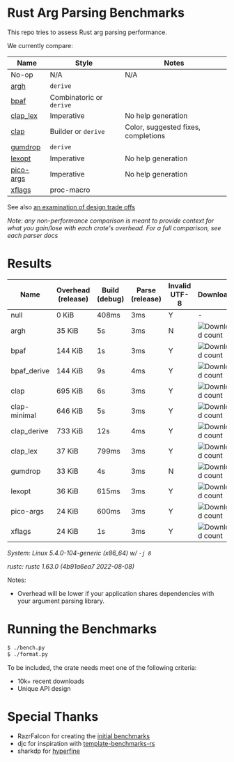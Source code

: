 # Rust Arg Parsing Benchmarks

This repo tries to assess Rust arg parsing performance.

We currently compare:

Name                                                 | Style                 | Notes
-----------------------------------------------------|-----------------------|------
No-op                                                | N/A                   | N/A
[argh](https://github.com/google/argh)               | `derive`              |
[bpaf](https://github.com/pacak/bpaf)                | Combinatoric or `derive` |
[clap_lex](https://github.com/clap-rs/clap)          | Imperative            | No help generation
[clap](https://github.com/clap-rs/clap)              | Builder or `derive`   | Color, suggested fixes, completions
[gumdrop](https://github.com/murarth/gumdrop)        | `derive`              |
[lexopt](https://github.com/blyxxyz/lexopt)          | Imperative            | No help generation
[pico-args](https://github.com/razrfalcon/pico-args) | Imperative            | No help generation
[xflags](https://github.com/matklad/xflags)          | proc-macro            |

See also [an examination of design trade offs](docs/tradeoffs.md)

*Note: any non-performance comparison is meant to provide context for what you
gain/lose with each crate's overhead.  For a full comparison, see each parser
docs*

# Results

Name | Overhead (release) | Build (debug) | Parse (release) | Invalid UTF-8 | Downloads | Version
-----|--------------------|---------------|-----------------|---------------|-----------|--------
null | 0 KiB | 408ms | 3ms | Y | - | -
argh | 35 KiB | 5s | 3ms | N | ![Download count](https://img.shields.io/crates/dr/argh) | v0.1.8
bpaf | 144 KiB | 1s | 3ms | Y | ![Download count](https://img.shields.io/crates/dr/bpaf) | v0.5.5
bpaf_derive | 144 KiB | 9s | 4ms | Y | ![Download count](https://img.shields.io/crates/dr/bpaf) | v0.5.5
clap | 695 KiB | 6s | 3ms | Y | ![Download count](https://img.shields.io/crates/dr/clap) | v3.2.20
clap-minimal | 646 KiB | 5s | 3ms | Y | ![Download count](https://img.shields.io/crates/dr/clap) | v3.2.20
clap_derive | 733 KiB | 12s | 4ms | Y | ![Download count](https://img.shields.io/crates/dr/clap) | v3.2.20
clap_lex | 37 KiB | 799ms | 3ms | Y | ![Download count](https://img.shields.io/crates/dr/clap_lex) | v0.2.4
gumdrop | 33 KiB | 4s | 3ms | N | ![Download count](https://img.shields.io/crates/dr/gumdrop) | v0.8.1
lexopt | 36 KiB | 615ms | 3ms | Y | ![Download count](https://img.shields.io/crates/dr/lexopt) | v0.2.1
pico-args | 24 KiB | 600ms | 3ms | Y | ![Download count](https://img.shields.io/crates/dr/pico-args) | v0.5.0
xflags | 24 KiB | 1s | 3ms | Y | ![Download count](https://img.shields.io/crates/dr/xflags) | v0.2.4

*System: Linux 5.4.0-104-generic (x86_64) w/ `-j 8`*

*rustc: rustc 1.63.0 (4b91a6ea7 2022-08-08)*

Notes:
- Overhead will be lower if your application shares dependencies with your argument parsing library.

# Running the Benchmarks

```bash
$ ./bench.py
$ ./format.py
```

To be included, the crate needs meet one of the following criteria:
- 10k+ recent downloads
- Unique API design

# Special Thanks

- RazrFalcon for creating the [initial benchmarks](https://github.com/RazrFalcon/pico-args)
- djc for inspiration with [template-benchmarks-rs](https://github.com/djc/template-benchmarks-rs)
- sharkdp for [hyperfine](https://github.com/sharkdp/hyperfine)
